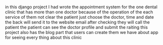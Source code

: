 in this django project I had wrote the appointment system for the one dental clinic that has more than one doctor
because of the operation of the each service of them not clear
the patient just choose the doctor, time and date the back will send it to the website email
after checking they will call the patient
the patient can see the doctor profile and submit the raiting
this project also has the blog part 
that users can create them
we have about app for seeing every thing about this clinic
